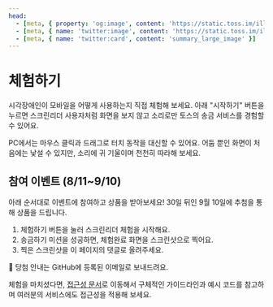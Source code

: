 ```yaml
---
head:
  - [meta, { property: 'og:image', content: 'https://static.toss.im/illusts/a11y-use-meta.jpg' }]
  - [meta, { name: 'twitter:image', content: 'https://static.toss.im/illusts/a11y-use-meta.jpg' }]
  - [meta, { name: 'twitter:card', content: 'summary_large_image' }]
---
```

<script setup>
import ScreenReaderExperience from './components/ScreenReaderExperience.vue';
</script>

# 체험하기

시각장애인이 모바일을 어떻게 사용하는지 직접 체험해 보세요. 아래 "시작하기" 버튼을 누르면 스크린리더 사용자처럼 화면을 보지 않고 소리로만 토스의 송금 서비스를 경험할 수 있어요.

PC에서는 마우스 클릭과 드래그로 터치 동작을 대신할 수 있어요. 어둠 뿐인 화면이 처음에는 낯설 수 있지만, 소리에 귀 기울이며 천천히 따라해 보세요.

<ScreenReaderExperience
  url="https://service.toss.im/accessibility/screen-reader-experience"
  title="스크린 리더 체험하기 바로가기"
/>

## 참여 이벤트 (8/11~9/10)

아래 순서대로 이벤트에 참여하고 상품을 받아보세요! 30일 뒤인 9월 10일에 추첨을 통해 상품을 드립니다.

1. 체험하기 버튼을 눌러 스크린리더 체험을 시작해요.
2. 송금하기 미션을 성공하면, 체험완료 화면을 스크린샷으로 찍어요.
3. 찍은 스크린샷을 이 페이지의 댓글로 올려주세요.

🎁 당첨 안내는 GitHub에 등록된 이메일로 보내드려요.

체험을 마치셨다면, [접근성 문서](./overview)로 이동해서 구체적인 가이드라인과 예시 코드를 참고하며 여러분의 서비스에도 접근성을 적용해 보세요.
